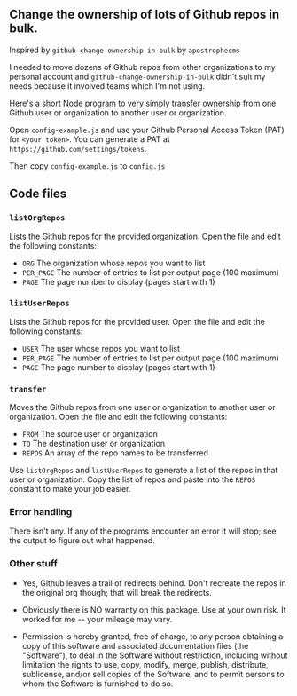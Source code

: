 ## Change the ownership of lots of Github repos in bulk.

Inspired by `github-change-ownership-in-bulk` by `apostrophecms`

I needed to move dozens of Github repos from other organizations to my personal account and `github-change-ownership-in-bulk` didn't suit my needs because it involved teams which I'm not using.

Here's a short Node program to very simply transfer ownership from one Github user or organization to another user or organization.

Open `config-example.js` and use your Github Personal Access Token (PAT) for `<your token>`.  You can generate a PAT at `https://github.com/settings/tokens`.

Then copy `config-example.js` to `config.js`

## Code files

### `listOrgRepos`

Lists the Github repos for the provided organization. Open the file and edit the following constants:

* `ORG` The organization whose repos you want to list
* `PER_PAGE` The number of entries to list per output page (100 maximum)
* `PAGE` The page number to display (pages start with 1)

### `listUserRepos`

Lists the Github repos for the provided user. Open the file and edit the following constants:

* `USER` The user whose repos you want to list
* `PER_PAGE` The number of entries to list per output page (100 maximum)
* `PAGE` The page number to display (pages start with 1)

### `transfer`

Moves the Github repos from one user or organization to another user or organization. Open the file and edit the following constants:

* `FROM` The source user or organization
* `TO` The destination user or organization
* `REPOS` An array of the repo names to be transferred 

Use `listOrgRepos` and `listUserRepos` to generate a list of the repos in that user or organization. Copy the list of repos and paste into the `REPOS` constant to make your job easier.

### Error handling

There isn't any. If any of the programs encounter an error it will stop; see the output to figure out what happened.

### Other stuff

* Yes, Github leaves a trail of redirects behind. Don't recreate the repos in the original org though; that will break the redirects.

* Obviously there is NO warranty on this package. Use at your own risk. It worked for me -- your mileage may vary.

* Permission is hereby granted, free of charge, to any person obtaining a copy of this software and associated documentation files (the "Software"), to deal in the Software without restriction, including without limitation the rights to use, copy, modify, merge, publish, distribute, sublicense, and/or sell copies of the Software, and to permit persons to whom the Software is furnished to do so.

